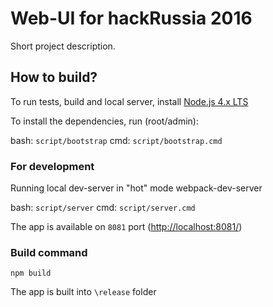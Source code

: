 # Web-UI for hackRussia 2016
Short project description.

## How to build?
To run tests, build and local server, install [Node.js 4.x LTS](https://nodejs.org/download/release/v4.2.3/)

To install the dependencies, run (root/admin):

bash:
`script/bootstrap`
cmd:
`script/bootstrap.cmd`

### For development
Running local dev-server in "hot" mode webpack-dev-server

bash:
`script/server`
cmd:
`script/server.cmd`

The app is available on `8081` port ([http://localhost:8081/](http://localhost:8081/))

### Build command
`npm build`

The app is built into `\release` folder
